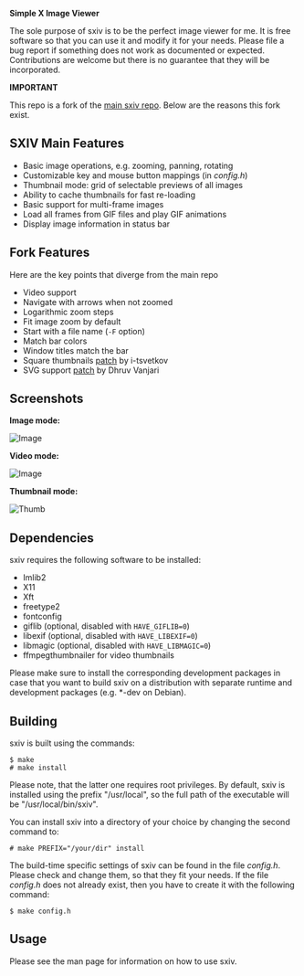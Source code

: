 **Simple X Image Viewer**

The sole purpose of sxiv is to be the perfect image viewer for me. It is free
software so that you can use it and modify it for your needs. Please file a bug
report if something does not work as documented or expected. Contributions are
welcome but there is no guarantee that they will be incorporated.

**IMPORTANT**

This repo is a fork of the [main sxiv repo](https://github.com/muennich/sxiv). Below are the reasons this fork exist.

SXIV Main Features
--------

* Basic image operations, e.g. zooming, panning, rotating
* Customizable key and mouse button mappings (in *config.h*)
* Thumbnail mode: grid of selectable previews of all images
* Ability to cache thumbnails for fast re-loading
* Basic support for multi-frame images
* Load all frames from GIF files and play GIF animations
* Display image information in status bar

Fork Features
-------------

Here are the key points that diverge from the main repo

* Video support
* Navigate with arrows when not zoomed
* Logarithmic zoom steps
* Fit image zoom by default
* Start with a file name (`-F` option)
* Match bar colors
* Window titles match the bar
* Square thumbnails [patch](https://github.com/i-tsvetkov/sxiv-patches/blob/master/sxiv-square-thumbnails.patch) by i-tsvetkov
* SVG support [patch](https://github.com/muennich/sxiv/pull/440) by Dhruv Vanjari

Screenshots
-----------

**Image mode:**

![Image](screenshots/image.png "Image mode")

**Video mode:**

![Image](screenshots/video.png "Video mode")

**Thumbnail mode:**

![Thumb](screenshots/thumb.png "Thumb mode")


Dependencies
------------

sxiv requires the following software to be installed:

  * Imlib2
  * X11
  * Xft
  * freetype2
  * fontconfig
  * giflib (optional, disabled with `HAVE_GIFLIB=0`)
  * libexif (optional, disabled with `HAVE_LIBEXIF=0`)
  * libmagic (optional, disabled with `HAVE_LIBMAGIC=0`)
  * ffmpegthumbnailer for video thumbnails

Please make sure to install the corresponding development packages in case that
you want to build sxiv on a distribution with separate runtime and development
packages (e.g. *-dev on Debian).


Building
--------

sxiv is built using the commands:

    $ make
    # make install

Please note, that the latter one requires root privileges.
By default, sxiv is installed using the prefix "/usr/local", so the full path
of the executable will be "/usr/local/bin/sxiv".

You can install sxiv into a directory of your choice by changing the second
command to:

    # make PREFIX="/your/dir" install

The build-time specific settings of sxiv can be found in the file *config.h*.
Please check and change them, so that they fit your needs.
If the file *config.h* does not already exist, then you have to create it with
the following command:

    $ make config.h


Usage
-----

Please see the man page for information on how to use sxiv.

